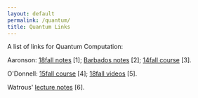 ```yaml
---
layout: default
permalink: /quantum/
title: Quantum Links
---
```


A list of links for Quantum Computation:  

Aaronson: [18fall notes](https://www.scottaaronson.com/blog/?p=3943) [1]; [Barbados notes](https://www.scottaaronson.com/barbados-2016.pdf) [2]; [14fall course](http://stellar.mit.edu/S/course/6/fa14/6.845/) [3].

O'Donnell: [15fall course](http://www.cs.cmu.edu/~odonnell/quantum15/) [4]; [18fall videos](https://www.youtube.com/playlist?list=PLm3J0oaFux3YL5qLskC6xQ24JpMwOAeJz) [5].  

Watrous' [lecture notes](https://cs.uwaterloo.ca/~watrous/LectureNotes.html) [6].

 